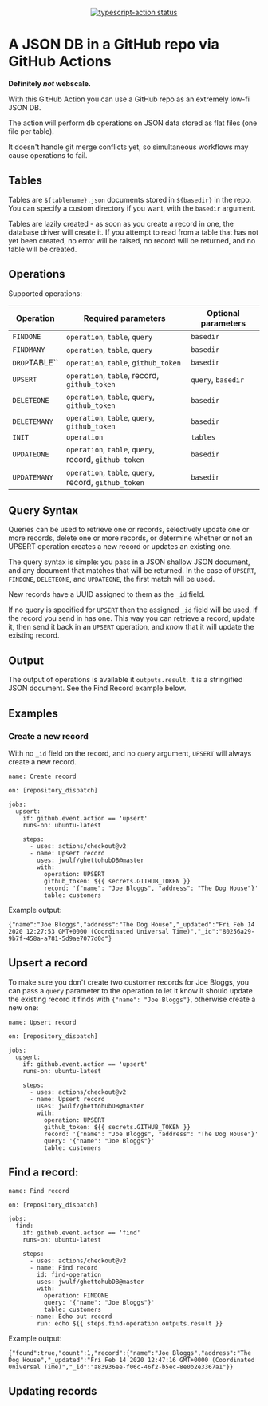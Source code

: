 <p align="center">
  <a href="https://github.com/jwulf/ghettohubDB/actions"><img alt="typescript-action status" src="https://github.com/jwulf/ghettohubDB/workflows/build-test/badge.svg"></a>
</p>

# A JSON DB in a GitHub repo via GitHub Actions

**Definitely _not_ webscale.**

With this GitHub Action you can use a GitHub repo as an extremely low-fi JSON DB.

The action will perform db operations on JSON data stored as flat files (one file per table).

It doesn't handle git merge conflicts yet, so simultaneous workflows may cause operations to fail.

## Tables

Tables are `${tablename}.json` documents stored in `${basedir}` in the repo. You can specify a custom directory if you want, with the `basedir` argument.

Tables are lazily created - as soon as you create a record in one, the database driver will create it. If you attempt to read from a table that has not yet been created, no error will be raised, no record will be returned, and no table will be created.

## Operations

Supported operations:

| Operation | Required parameters | Optional parameters |
| --- | ---| --- |
| `FINDONE` | `operation`, `table`, `query` | `basedir` |
| `FINDMANY` | `operation`, `table`, `query` | `basedir` |
| `DROP`TABLE`` | `operation`, `table`, `github_token` | `basedir` |
| `UPSERT`  | `operation`, `table`, record, `github_token` | `query`, `basedir` |
| `DELETEONE` | `operation`, `table`, `query`, `github_token` | `basedir` |
| `DELETEMANY` | `operation`, `table`, `query`, `github_token` | `basedir` |
| `INIT`  | `operation`  | `tables` |
| `UPDATEONE`   |`operation`, `table`, `query`, record, `github_token` | `basedir` |
| `UPDATEMANY`  |`operation`, `table`, `query`, record, `github_token` | `basedir` |

## Query Syntax

Queries can be used to retrieve one or records, selectively update one or more records, delete one or more records, or determine whether or not an UPSERT operation creates a new record or updates an existing one.

The query syntax is simple: you pass in a JSON shallow JSON document, and any document that matches that will be returned. In the case of `UPSERT`, `FINDONE`, `DELETEONE`, and `UPDATEONE`, the first match will be used.

New records have a UUID assigned to them as the `_id` field. 

If no query is specified for `UPSERT` then the assigned `_id` field will be used, if the record you send in has one. This way you can retrieve a record, update it, then send it back in an `UPSERT` operation, and _know_ that it will update the existing record.

## Output

The output of operations is available it `outputs.result`. It is a stringified JSON document. See the Find Record example below.

## Examples

### Create a new record

With no `_id` field on the record, and no `query` argument, `UPSERT` will always create a new record.

```
name: Create record

on: [repository_dispatch]

jobs:
  upsert:
    if: github.event.action == 'upsert'
    runs-on: ubuntu-latest

    steps:
      - uses: actions/checkout@v2
      - name: Upsert record
        uses: jwulf/ghettohubDB@master
        with:
          operation: UPSERT
          github_token: ${{ secrets.GITHUB_TOKEN }}
          record: '{"name": "Joe Bloggs", "address": "The Dog House"}'
          table: customers
```

Example output: 

```
{"name":"Joe Bloggs","address":"The Dog House","_updated":"Fri Feb 14 2020 12:27:53 GMT+0000 (Coordinated Universal Time)","_id":"80256a29-9b7f-458a-a781-5d9ae7077d0d"}
```

## Upsert a record

To make sure you don't create two customer records for Joe Bloggs, you can pass a `query` parameter to the operation to let it know it should update the existing record it finds with `{"name": "Joe Bloggs"}`, otherwise create a new one:

```
name: Upsert record

on: [repository_dispatch]

jobs:
  upsert:
    if: github.event.action == 'upsert'
    runs-on: ubuntu-latest

    steps:
      - uses: actions/checkout@v2
      - name: Upsert record
        uses: jwulf/ghettohubDB@master
        with:
          operation: UPSERT
          github_token: ${{ secrets.GITHUB_TOKEN }}
          record: '{"name": "Joe Bloggs", "address": "The Dog House"}'
          query: '{"name": "Joe Bloggs"}'
          table: customers
```

## Find a record:

```
name: Find record

on: [repository_dispatch]

jobs:
  find:
    if: github.event.action == 'find'
    runs-on: ubuntu-latest

    steps:
      - uses: actions/checkout@v2
      - name: Find record
        id: find-operation
        uses: jwulf/ghettohubDB@master
        with:
          operation: FINDONE
          query: '{"name": "Joe Bloggs"}'
          table: customers
      - name: Echo out record
        run: echo ${{ steps.find-operation.outputs.result }}
```

Example output:

```
{"found":true,"count":1,"record":{"name":"Joe Bloggs","address":"The Dog House","_updated":"Fri Feb 14 2020 12:47:16 GMT+0000 (Coordinated Universal Time)","_id":"a83936ee-f06c-46f2-b5ec-8e0b2e3367a1"}}
```

## Updating records
